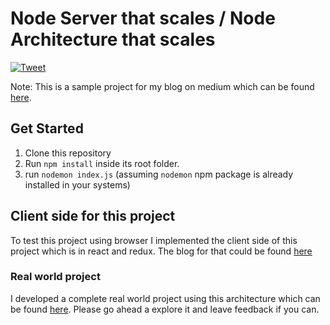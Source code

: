 # Node Server that scales / Node Architecture that scales

[![Tweet](https://img.shields.io/twitter/url/http/shields.io.svg?style=social)](https://twitter.com/intent/tweet?text=How%20to%20build%20a%20Node.js%20server%20that%20scales&url=https://medium.freecodecamp.org/writing-scalable-architecture-for-node-js-2b58e0523d7f)

Note: This is a sample project for my blog on medium which can be found [here](https://medium.freecodecamp.org/writing-scalable-architecture-for-node-js-2b58e0523d7f).

## Get Started
1. Clone this repository
2. Run `npm install` inside its root folder.
3. run `nodemon index.js` (assuming `nodemon` npm package is already installed in your systems)

## Client side for this project
To test this project using browser I implemented the client side of this project which is in react and redux. The blog for that could be found [here](https://medium.com/@zafarsaleem/login-using-react-redux-redux-saga-86b26c8180e)

### Real world project
I developed a complete real world project using this architecture which can be found [here](https://github.com/zafar-saleem/timeoff-server). Please go ahead a explore it and leave feedback if you can.
